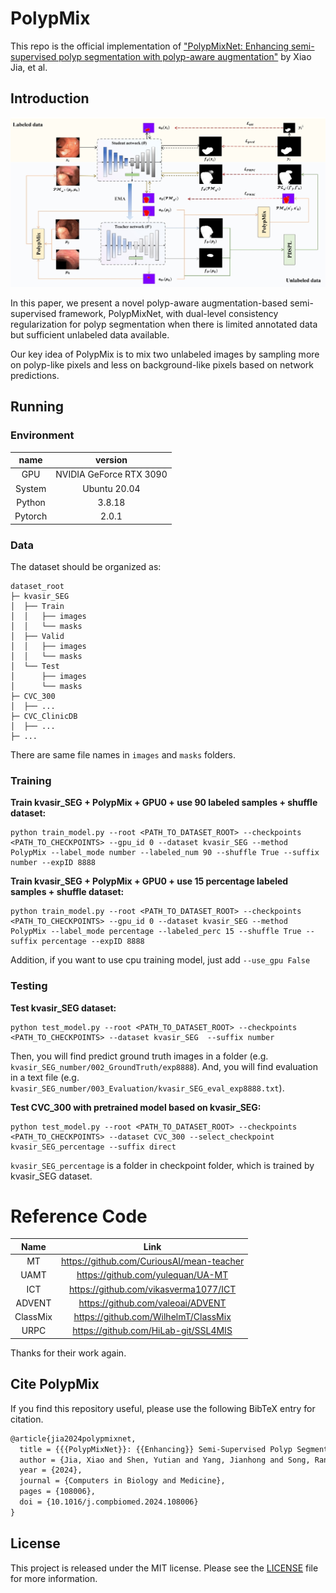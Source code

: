 # PolypMix

This repo is the official implementation
of ["PolypMixNet: Enhancing semi-supervised polyp segmentation with polyp-aware augmentation"](https://www.sciencedirect.com/science/article/pii/S0010482524000908)
by Xiao Jia, et al.

## Introduction

![teaser](figures/framework.png)

In this paper, we present a novel polyp-aware augmentation-based semi-supervised framework, PolypMixNet,
with dual-level consistency regularization for polyp segmentation
when there is limited annotated data but sufficient unlabeled data available.

Our key idea of PolypMix is to mix two unlabeled images by sampling more on polyp-like pixels and less on
background-like pixels based on network predictions.

## Running

### Environment

|  name   |         version         |
|:-------:|:-----------------------:|
|   GPU   | NVIDIA GeForce RTX 3090 |
| System  |      Ubuntu 20.04       |
| Python  |         3.8.18          |
| Pytorch |          2.0.1          |

### Data

The dataset should be organized as:

```
dataset_root
├─ kvasir_SEG
│  ├── Train
│  │   ├── images
│  │   └── masks
│  ├── Valid
│  │   ├── images
│  │   └── masks
│  └── Test
│      ├── images
│      └── masks
├─ CVC_300
│  ├── ...
├─ CVC_ClinicDB
│  ├── ...
├─ ...
```

There are same file names in `images` and `masks` folders.

### Training

**Train kvasir_SEG + PolypMix + GPU0 + use 90 labeled samples + shuffle dataset:**

```shell
python train_model.py --root <PATH_TO_DATASET_ROOT> --checkpoints <PATH_TO_CHECKPOINTS> --gpu_id 0 --dataset kvasir_SEG --method PolypMix --label_mode number --labeled_num 90 --shuffle True --suffix number --expID 8888
```

**Train kvasir_SEG + PolypMix + GPU0 + use 15 percentage labeled samples + shuffle dataset:**

```shell
python train_model.py --root <PATH_TO_DATASET_ROOT> --checkpoints <PATH_TO_CHECKPOINTS> --gpu_id 0 --dataset kvasir_SEG --method PolypMix --label_mode percentage --labeled_perc 15 --shuffle True --suffix percentage --expID 8888
```

Addition, if you want to use cpu training model, just add `--use_gpu False`

### Testing

**Test kvasir_SEG dataset:**

```shell
python test_model.py --root <PATH_TO_DATASET_ROOT> --checkpoints <PATH_TO_CHECKPOINTS> --dataset kvasir_SEG  --suffix number
```

Then, you will find predict ground truth images in a folder (e.g. `kvasir_SEG_number/002_GroundTruth/exp8888`).
And, you will find evaluation in a text file (e.g. `kvasir_SEG_number/003_Evaluation/kvasir_SEG_eval_exp8888.txt`).

**Test CVC_300 with pretrained model based on kvasir_SEG:**

```shell
python test_model.py --root <PATH_TO_DATASET_ROOT> --checkpoints <PATH_TO_CHECKPOINTS> --dataset CVC_300 --select_checkpoint kvasir_SEG_percentage --suffix direct
```

`kvasir_SEG_percentage` is a folder in checkpoint folder, which is trained by kvasir_SEG dataset.

# Reference Code

|   Name   |                   Link                    |
|:--------:|:-----------------------------------------:|
|    MT    | https://github.com/CuriousAI/mean-teacher |
|   UAMT   |     https://github.com/yulequan/UA-MT     |
|   ICT    |   https://github.com/vikasverma1077/ICT   |
|  ADVENT  |     https://github.com/valeoai/ADVENT     |
| ClassMix |   https://github.com/WilhelmT/ClassMix    |
|   URPC   |   https://github.com/HiLab-git/SSL4MIS    |

Thanks for their work again.

## Cite PolypMix

If you find this repository useful, please use the following BibTeX entry for citation.

```latex
@article{jia2024polypmixnet,
  title = {{{PolypMixNet}}: {{Enhancing}} Semi-Supervised Polyp Segmentation with Polyp-Aware Augmentation},
  author = {Jia, Xiao and Shen, Yutian and Yang, Jianhong and Song, Ran and Zhang, Wei and Meng, Max Q. -H. and Liao, Joseph C. and Xing, Lei},
  year = {2024},
  journal = {Computers in Biology and Medicine},
  pages = {108006},
  doi = {10.1016/j.compbiomed.2024.108006}
}
```

## License

This project is released under the MIT license. Please see the [LICENSE](LICENSE) file for more information.